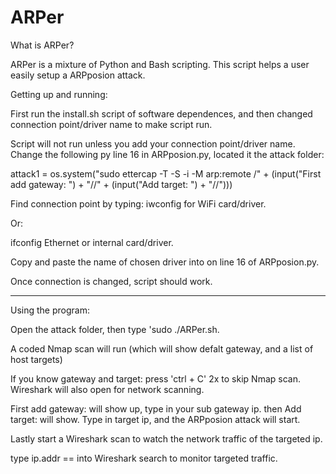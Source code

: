 # ARPer
What is ARPer?

ARPer is a mixture of Python and Bash scripting. This script helps a user easily setup a ARPposion attack.

Getting up and running:

First run the install.sh script of software dependences, and then changed connection point/driver name to make script run.

Script will not run unless you add your connection point/driver name.
Change the following py line 16 in ARPposion.py, located it the attack folder:
    
attack1 = os.system("sudo ettercap -T -S -i <Add connection here> -M arp:remote /" + (input("First add gateway: ") + "//" + (input("Add target: ") + "//")))

Find connection point by typing:
iwconfig for WiFi card/driver.

Or:

ifconfig Ethernet or internal card/driver.

Copy and paste the name of chosen driver into <Add connection here> on line 16 of ARPposion.py.

Once connection is changed, script should work.

------------------------------------------------------------------------------------------------

Using the program:

Open the attack folder, then type 'sudo ./ARPer.sh.

A coded Nmap scan will run (which will show defalt gateway, and a list of host targets)

If you know gateway and target: press 'ctrl + C' 2x to skip Nmap scan. Wireshark will also open for network scanning.

First add gateway: will show up, type in your sub gateway ip.
then Add target: will show. Type in target ip, and the ARPposion attack will start.

Lastly start a Wireshark scan to watch the network traffic of the targeted ip.

type ip.addr == <target ip> into Wireshark search to monitor targeted traffic.
